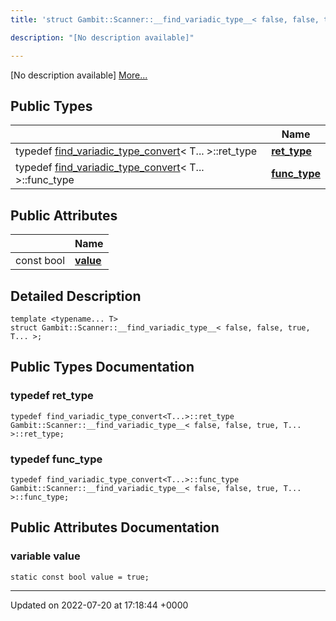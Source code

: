 ```yaml
---
title: 'struct Gambit::Scanner::__find_variadic_type__< false, false, true, T... >'

description: "[No description available]"

---
```









[No description available] [More...](#detailed-description)

## Public Types

|                | Name           |
| -------------- | -------------- |
| typedef [find_variadic_type_convert](/documentation/code/classes/structgambit_1_1scanner_1_1find__variadic__type__convert/)< T... >::ret_type | **[ret_type](/documentation/code/classes/structgambit_1_1scanner_1_1____find__variadic__type_____3_01false_00_01false_00_01true_00_01t_8_8_8_01_4/#typedef-ret-type)**  |
| typedef [find_variadic_type_convert](/documentation/code/classes/structgambit_1_1scanner_1_1find__variadic__type__convert/)< T... >::func_type | **[func_type](/documentation/code/classes/structgambit_1_1scanner_1_1____find__variadic__type_____3_01false_00_01false_00_01true_00_01t_8_8_8_01_4/#typedef-func-type)**  |

## Public Attributes

|                | Name           |
| -------------- | -------------- |
| const bool | **[value](/documentation/code/classes/structgambit_1_1scanner_1_1____find__variadic__type_____3_01false_00_01false_00_01true_00_01t_8_8_8_01_4/#variable-value)**  |

## Detailed Description

```
template <typename... T>
struct Gambit::Scanner::__find_variadic_type__< false, false, true, T... >;
```

## Public Types Documentation

### typedef ret_type

```
typedef find_variadic_type_convert<T...>::ret_type Gambit::Scanner::__find_variadic_type__< false, false, true, T... >::ret_type;
```


### typedef func_type

```
typedef find_variadic_type_convert<T...>::func_type Gambit::Scanner::__find_variadic_type__< false, false, true, T... >::func_type;
```


## Public Attributes Documentation

### variable value

```
static const bool value = true;
```


-------------------------------

Updated on 2022-07-20 at 17:18:44 +0000